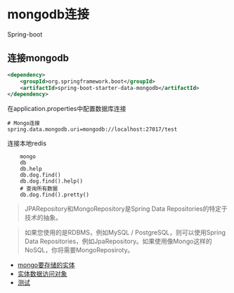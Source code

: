 #  mongodb连接
Spring-boot

## 连接mongodb
```xml
<dependency>
	<groupId>org.springframework.boot</groupId>
	<artifactId>spring-boot-starter-data-mongodb</artifactId>
</dependency>
```
在application.properties中配置数据库连接

```properties
# Mongo连接
spring.data.mongodb.uri=mongodb://localhost:27017/test
```
连接本地redis
```command
	mongo
	db
	db.help
	db.dog.find()
	db.dog.find().help()
	# 查询所有数据
	db.dog.find().pretty()
```

> JPARepository和MongoRepository是Spring Data Repositories的特定于技术的抽象。

> 如果您使用的是RDBMS，例如MySQL / PostgreSQL，则可以使用Spring Data Repositories，例如JpaRepository。如果使用像Mongo这样的NoSQL，你将需要MongoReposiroty。

- [mongo要存储的实体](https://github.com/gpnine/java-study/blob/master/spring-boot1/src/main/java/com/example/springboot1/domain/Dog.java)
- [实体数据访问对象](https://github.com/gpnine/java-study/blob/master/spring-boot1/src/main/java/com/example/springboot1/domain/DogRepository.java)
- [测试](https://github.com/gpnine/java-study/blob/master/spring-boot1/src/test/java/com/example/springboot1/MongoTests.java)